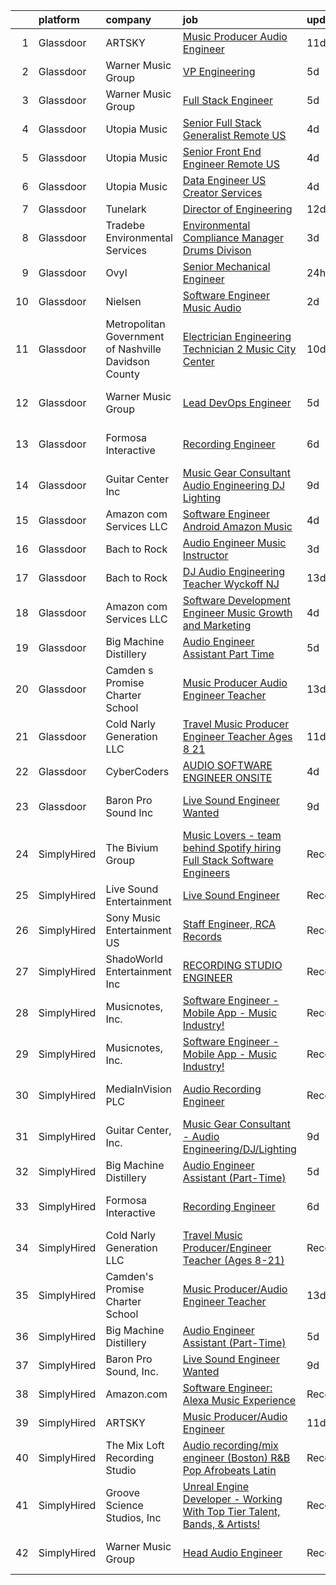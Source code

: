 

|    | platform    | company                                                | job                                                                                                                                                                                                                                                                                                                                                                                                                                                                                                                                                                                                                                                                                                                                                                                                                                                                                                                                                                                                                                                                                                                                                                                                                                                                                                                                                         | update_time   | location                  |
|---:|:------------|:-------------------------------------------------------|:------------------------------------------------------------------------------------------------------------------------------------------------------------------------------------------------------------------------------------------------------------------------------------------------------------------------------------------------------------------------------------------------------------------------------------------------------------------------------------------------------------------------------------------------------------------------------------------------------------------------------------------------------------------------------------------------------------------------------------------------------------------------------------------------------------------------------------------------------------------------------------------------------------------------------------------------------------------------------------------------------------------------------------------------------------------------------------------------------------------------------------------------------------------------------------------------------------------------------------------------------------------------------------------------------------------------------------------------------------|:--------------|:--------------------------|
|  1 | Glassdoor   | ARTSKY                                                 | [Music Producer Audio Engineer](https://www.glassdoor.com/partner/jobListing.htm?pos=105&ao=1136043&s=58&guid=0000018113ca9fcabf1a5abc150b0e4b&src=GD_JOB_AD&t=SR&vt=w&ea=1&cs=1_288d4bee&cb=1653894455508&jobListingId=1007872998123&jrtk=3-0-1g49sl7vhq6fr801-1g49sl801q69d800-aa10a2d7787a26ee-)                                                                                                                                                                                                                                                                                                                                                                                                                                                                                                                                                                                                                                                                                                                                                                                                                                                                                                                                                                                                                                                         | 11d           | Remote                    |
|  2 | Glassdoor   | Warner Music Group                                     | [VP  Engineering](https://www.glassdoor.com/partner/jobListing.htm?pos=123&ao=1136043&s=58&guid=0000018113ca9fcabf1a5abc150b0e4b&src=GD_JOB_AD&t=SR&vt=w&cs=1_fe5e9fa7&cb=1653894455509&jobListingId=1007889905827&jrtk=3-0-1g49sl7vhq6fr801-1g49sl801q69d800-04b5c17e6942eb24-)                                                                                                                                                                                                                                                                                                                                                                                                                                                                                                                                                                                                                                                                                                                                                                                                                                                                                                                                                                                                                                                                            | 5d            | New York, NY              |
|  3 | Glassdoor   | Warner Music Group                                     | [Full Stack Engineer](https://www.glassdoor.com/partner/jobListing.htm?pos=121&ao=1136043&s=58&guid=0000018113ca9fcabf1a5abc150b0e4b&src=GD_JOB_AD&t=SR&vt=w&cs=1_21be9a08&cb=1653894455509&jobListingId=1007889861337&jrtk=3-0-1g49sl7vhq6fr801-1g49sl801q69d800-6853cc2e62a0a637-)                                                                                                                                                                                                                                                                                                                                                                                                                                                                                                                                                                                                                                                                                                                                                                                                                                                                                                                                                                                                                                                                        | 5d            | Broadway, VA              |
|  4 | Glassdoor   | Utopia Music                                           | [Senior Full Stack Generalist  Remote   US ](https://www.glassdoor.com/partner/jobListing.htm?pos=118&ao=1136043&s=58&guid=0000018113ca9fcabf1a5abc150b0e4b&src=GD_JOB_AD&t=SR&vt=w&ea=1&cs=1_dababeab&cb=1653894455509&jobListingId=1007892060584&jrtk=3-0-1g49sl7vhq6fr801-1g49sl801q69d800-5c5575ece265b1ab-)                                                                                                                                                                                                                                                                                                                                                                                                                                                                                                                                                                                                                                                                                                                                                                                                                                                                                                                                                                                                                                            | 4d            | Nashville, TN             |
|  5 | Glassdoor   | Utopia Music                                           | [Senior Front End Engineer  Remote   US ](https://www.glassdoor.com/partner/jobListing.htm?pos=116&ao=1136043&s=58&guid=0000018113ca9fcabf1a5abc150b0e4b&src=GD_JOB_AD&t=SR&vt=w&ea=1&cs=1_992a0521&cb=1653894455509&jobListingId=1007892060564&jrtk=3-0-1g49sl7vhq6fr801-1g49sl801q69d800-8315e5d72443db53-)                                                                                                                                                                                                                                                                                                                                                                                                                                                                                                                                                                                                                                                                                                                                                                                                                                                                                                                                                                                                                                               | 4d            | Nashville, TN             |
|  6 | Glassdoor   | Utopia Music                                           | [Data Engineer  US  Creator Services ](https://www.glassdoor.com/partner/jobListing.htm?pos=115&ao=1136043&s=58&guid=0000018113ca9fcabf1a5abc150b0e4b&src=GD_JOB_AD&t=SR&vt=w&ea=1&cs=1_e67150b3&cb=1653894455509&jobListingId=1007892060668&jrtk=3-0-1g49sl7vhq6fr801-1g49sl801q69d800-842a58dca78c8b5d-)                                                                                                                                                                                                                                                                                                                                                                                                                                                                                                                                                                                                                                                                                                                                                                                                                                                                                                                                                                                                                                                  | 4d            | Nashville, TN             |
|  7 | Glassdoor   | Tunelark                                               | [Director of Engineering](https://www.glassdoor.com/partner/jobListing.htm?pos=119&ao=1136043&s=58&guid=0000018113ca9fcabf1a5abc150b0e4b&src=GD_JOB_AD&t=SR&vt=w&ea=1&cs=1_09d40e5d&cb=1653894455509&jobListingId=1007869816531&jrtk=3-0-1g49sl7vhq6fr801-1g49sl801q69d800-485309d10dd6d97b-)                                                                                                                                                                                                                                                                                                                                                                                                                                                                                                                                                                                                                                                                                                                                                                                                                                                                                                                                                                                                                                                               | 12d           | Remote                    |
|  8 | Glassdoor   | Tradebe Environmental Services                         | [Environmental Compliance Manager   Drums Divison](https://www.glassdoor.com/partner/jobListing.htm?pos=122&ao=1136043&s=58&guid=0000018113ca9fcabf1a5abc150b0e4b&src=GD_JOB_AD&t=SR&vt=w&ea=1&cs=1_644c0524&cb=1653894455509&jobListingId=1007896760400&jrtk=3-0-1g49sl7vhq6fr801-1g49sl801q69d800-c66729f5df2e399d-)                                                                                                                                                                                                                                                                                                                                                                                                                                                                                                                                                                                                                                                                                                                                                                                                                                                                                                                                                                                                                                      | 3d            | East Chicago, IN          |
|  9 | Glassdoor   | Ovyl                                                   | [Senior Mechanical Engineer](https://www.glassdoor.com/partner/jobListing.htm?pos=106&ao=1136043&s=58&guid=0000018113ca9fcabf1a5abc150b0e4b&src=GD_JOB_AD&t=SR&vt=w&cs=1_40a4de8c&cb=1653894455508&jobListingId=1007900694346&jrtk=3-0-1g49sl7vhq6fr801-1g49sl801q69d800-18d5a85cf84e7819-)                                                                                                                                                                                                                                                                                                                                                                                                                                                                                                                                                                                                                                                                                                                                                                                                                                                                                                                                                                                                                                                                 | 24h           | Nashville, TN             |
| 10 | Glassdoor   | Nielsen                                                | [Software Engineer  Music   Audio](https://www.glassdoor.com/partner/jobListing.htm?pos=108&ao=1136043&s=58&guid=0000018113ca9fcabf1a5abc150b0e4b&src=GD_JOB_AD&t=SR&vt=w&cs=1_5e372857&cb=1653894455508&jobListingId=1007899383240&jrtk=3-0-1g49sl7vhq6fr801-1g49sl801q69d800-732aeccaf8fcf408-)                                                                                                                                                                                                                                                                                                                                                                                                                                                                                                                                                                                                                                                                                                                                                                                                                                                                                                                                                                                                                                                           | 2d            | Emeryville, CA            |
| 11 | Glassdoor   | Metropolitan Government of Nashville   Davidson County | [Electrician   Engineering Technician 2   Music City Center](https://www.glassdoor.com/partner/jobListing.htm?pos=114&ao=1136043&s=58&guid=0000018113ca9fcabf1a5abc150b0e4b&src=GD_JOB_AD&t=SR&vt=w&cs=1_2d4595dc&cb=1653894455509&jobListingId=1007877161449&jrtk=3-0-1g49sl7vhq6fr801-1g49sl801q69d800-a60cbf4fe012e5c2-)                                                                                                                                                                                                                                                                                                                                                                                                                                                                                                                                                                                                                                                                                                                                                                                                                                                                                                                                                                                                                                 | 10d           | Nashville, TN             |
| 12 | Glassdoor   | Warner Music Group                                     | [Lead DevOps Engineer](https://www.glassdoor.com/partner/jobListing.htm?pos=117&ao=1136043&s=58&guid=0000018113ca9fcabf1a5abc150b0e4b&src=GD_JOB_AD&t=SR&vt=w&cs=1_4a382fd8&cb=1653894455509&jobListingId=1007889905968&jrtk=3-0-1g49sl7vhq6fr801-1g49sl801q69d800-0eb6bc0044ac636c-)                                                                                                                                                                                                                                                                                                                                                                                                                                                                                                                                                                                                                                                                                                                                                                                                                                                                                                                                                                                                                                                                       | 5d            | Los Angeles, CA           |
| 13 | Glassdoor   | Formosa Interactive                                    | [Recording Engineer](https://www.glassdoor.com/partner/jobListing.htm?pos=107&ao=1136043&s=58&guid=0000018113ca9fcabf1a5abc150b0e4b&src=GD_JOB_AD&t=SR&vt=w&ea=1&cs=1_881e1a64&cb=1653894455508&jobListingId=1007885916835&jrtk=3-0-1g49sl7vhq6fr801-1g49sl801q69d800-4510d01c909b9c7b-)                                                                                                                                                                                                                                                                                                                                                                                                                                                                                                                                                                                                                                                                                                                                                                                                                                                                                                                                                                                                                                                                    | 6d            | Los Angeles, CA           |
| 14 | Glassdoor   | Guitar Center  Inc                                     | [Music Gear Consultant   Audio Engineering DJ Lighting](https://www.glassdoor.com/partner/jobListing.htm?pos=101&ao=1110586&s=58&guid=0000018113ca9fcabf1a5abc150b0e4b&src=GD_JOB_AD&t=SR&vt=w&ea=1&cs=1_5dcb26e9&cb=1653894455507&jobListingId=1007880258081&cpc=956B2567E1972B70&jrtk=3-0-1g49sl7vhq6fr801-1g49sl801q69d800-c95b729aa9b03128--6NYlbfkN0B-XkD931Z_CfTt1xk_J8Xb09JRPDG-yzCpVixI3vwp1yr-Y_dxwVLy3w7mPBo4hYL9lSOR84fDxHIz579HeIlyeH_t6VXBhA25hdO4_mps_whIjM0NukviWR1RYoSVwpAqC1Sibp_gEhKjDZsxMFXmzSY0zPL6_gKp2OtCEw9Qf9xhGze-U6ewGn4qDmQGSOqCZLz7Fkc20mQbf7PK4DCwAIzQGqkaZWPD2NN7iOcfdIBIicSxzypSRRnGdWAaVhw3IXBhuc75V3Y9i4oul_u7OTez4trTDGVqbmGsXVOln9_Vk7X3P6-EixEapGflkpf71gt-N1vH6Y7k7l5DmBGfveCvsJIblXNYKYY0GnJhulAN9Bl0rM0QgDW-f-O6dTeJVx03qe_NnV68EaF43nUXqRKuJre5IinJo3XN1qoQWSrRpYDcdwZ-OHlBsXGPnMB2VNrokzy3q1u20B59pwyAg58LkBSySSe-3NkVECLcsxipcieXe-9D3F1DD8Gfr-WaMuD5RaUzY2YuMcAQo56LQ86sBSZwhi-4eV_ZbNTnhw%3D%3D)                                                                                                                                                                                                                                                                                                                                                                                                                | 9d            | Nashville, TN             |
| 15 | Glassdoor   | Amazon com Services LLC                                | [Software Engineer   Android  Amazon Music](https://www.glassdoor.com/partner/jobListing.htm?pos=113&ao=1136043&s=58&guid=0000018113ca9fcabf1a5abc150b0e4b&src=GD_JOB_AD&t=SR&vt=w&cs=1_6918533e&cb=1653894455509&jobListingId=1007891549051&jrtk=3-0-1g49sl7vhq6fr801-1g49sl801q69d800-893b27945f674ab0-)                                                                                                                                                                                                                                                                                                                                                                                                                                                                                                                                                                                                                                                                                                                                                                                                                                                                                                                                                                                                                                                  | 4d            | Culver City, CA           |
| 16 | Glassdoor   | Bach to Rock                                           | [Audio Engineer Music Instructor](https://www.glassdoor.com/partner/jobListing.htm?pos=112&ao=1136043&s=58&guid=0000018113ca9fcabf1a5abc150b0e4b&src=GD_JOB_AD&t=SR&vt=w&ea=1&cs=1_072a8e75&cb=1653894455509&jobListingId=1007895404302&jrtk=3-0-1g49sl7vhq6fr801-1g49sl801q69d800-35a1d9d95db4ebea-)                                                                                                                                                                                                                                                                                                                                                                                                                                                                                                                                                                                                                                                                                                                                                                                                                                                                                                                                                                                                                                                       | 3d            | Leesburg, VA              |
| 17 | Glassdoor   | Bach to Rock                                           | [DJ   Audio Engineering Teacher  Wyckoff NJ](https://www.glassdoor.com/partner/jobListing.htm?pos=120&ao=1136043&s=58&guid=0000018113ca9fcabf1a5abc150b0e4b&src=GD_JOB_AD&t=SR&vt=w&ea=1&cs=1_1a348bf8&cb=1653894455509&jobListingId=1007868060303&jrtk=3-0-1g49sl7vhq6fr801-1g49sl801q69d800-4e934c2f423fbbfc-)                                                                                                                                                                                                                                                                                                                                                                                                                                                                                                                                                                                                                                                                                                                                                                                                                                                                                                                                                                                                                                            | 13d           | Wyckoff, NJ               |
| 18 | Glassdoor   | Amazon com Services LLC                                | [Software Development Engineer  Music Growth and Marketing](https://www.glassdoor.com/partner/jobListing.htm?pos=109&ao=1136043&s=58&guid=0000018113ca9fcabf1a5abc150b0e4b&src=GD_JOB_AD&t=SR&vt=w&cs=1_2c8eac87&cb=1653894455509&jobListingId=1007891573661&jrtk=3-0-1g49sl7vhq6fr801-1g49sl801q69d800-758967b344d94fc1-)                                                                                                                                                                                                                                                                                                                                                                                                                                                                                                                                                                                                                                                                                                                                                                                                                                                                                                                                                                                                                                  | 4d            | Seattle, WA               |
| 19 | Glassdoor   | Big Machine Distillery                                 | [Audio Engineer Assistant  Part Time ](https://www.glassdoor.com/partner/jobListing.htm?pos=102&ao=1110586&s=58&guid=0000018113ca9fcabf1a5abc150b0e4b&src=GD_JOB_AD&t=SR&vt=w&ea=1&cs=1_a22b0e6e&cb=1653894455507&jobListingId=1007889467640&cpc=07D58528F3898F33&jrtk=3-0-1g49sl7vhq6fr801-1g49sl801q69d800-1401fd6913d44617--6NYlbfkN0B3EJneg5qDM0oun6GLcFyXx5gfsGarDe-RHEAPYzCIbOxQxopGPy-FX35NKcPH7CyBpmf8SR9hZ6ryU37lHoZefKAx2QhQCTamgh5uzb78mxT2GH0bdIWJUDWR9s4Kyfv9zXA8YrTDTd3fl7Z0Jig0Wytv5uNB31YK1_n2lY_egvrqmvRCJiKxKERahelxyeT4AVZAjouI7-RPJU0tStARLbuCr0XxJZjf7c3h_K0GR7U6wzAmM7jGjF1WjmxYlaRM9IGZYbI19A9vjjVllMoK5bjMhJkEZ5RDWf4rV6DrgZ2B9cqxrSRQ32PA_2ZotsO_wWwuOwnKHuFz_R0R1MW-4XgH7Te_h_59coLSPooWQv-LanHhNTbVPtZipLLpaqEWYs3laQkJQek_le9uXMH12RX324FfvWSBx249edCqQUgwyvI93awHbz-vIxqwGpEAh4WE_ldqeY-OUgjdzXllYRyTwZHBYzqHKjueLmJfWFAwha1ZTi-uuTgn1LA0V0PWXwl-neezJ_jRWesGIhWW)                                                                                                                                                                                                                                                                                                                                                                                                                                                             | 5d            | Nashville, TN             |
| 20 | Glassdoor   | Camden s Promise Charter School                        | [Music Producer Audio Engineer Teacher](https://www.glassdoor.com/partner/jobListing.htm?pos=103&ao=1110586&s=58&guid=0000018113ca9fcabf1a5abc150b0e4b&src=GD_JOB_AD&t=SR&vt=w&ea=1&cs=1_ff801b6f&cb=1653894455508&jobListingId=1007867218522&cpc=9DC6E4D8324653EE&jrtk=3-0-1g49sl7vhq6fr801-1g49sl801q69d800-278466e3359b7db1--6NYlbfkN0D6A1QuIVQCGUVbCRicr-hSJsn01TJKr5LNn1ohysJVm-pTzpBaUYLkSZnAhkKJAYVbcJRjyqDLqekTY3uXtxy-zaLfZ60PCz8SdqEHQBG0My-7i3GQ6poRS7fEicfoTVRo28iGbaroqNGYO47zVAcbTpFAG90y6ht_-yyoQrhfbqThn8NzM67AOyz2xfmnDLpOG0aTftX7FdpevH3NcJq-rMovO4CAo2GrpkVdwOzB1l_lEgBKFQSbT7mcK9vuVVm9A8kydDwiuH3G4tS-17lXOE6n_kctev5ncxG270YKxfxSuss-DKJgIF_xErvRvtNEikbmGHxwadpP6rSECXvrIjMkfupKSmQ8UCr6e5qj0xaZIyMfX0H9kIhcFV9lCsYmkipP0EEE7Rvah5lH8t-I4n8UbA9OLxwtoP8aC17ZwUV7lKsoGGi0CGFJHqhokPDWeyC6Fcw_aKM7KZsQdBo6RxV8IpUSHmo8S8439seZyoDpF7S6fgvwTX-YUpQiWpWVLtG8FdmshrrOk3noEwn7)                                                                                                                                                                                                                                                                                                                                                                                                                                                            | 13d           | Camden, NJ                |
| 21 | Glassdoor   | Cold Narly Generation LLC                              | [Travel Music Producer Engineer Teacher  Ages 8 21 ](https://www.glassdoor.com/partner/jobListing.htm?pos=111&ao=1136043&s=58&guid=0000018113ca9fcabf1a5abc150b0e4b&src=GD_JOB_AD&t=SR&vt=w&ea=1&cs=1_ba4b5fe2&cb=1653894455509&jobListingId=1007872857867&jrtk=3-0-1g49sl7vhq6fr801-1g49sl801q69d800-9dc084fe554235f9-)                                                                                                                                                                                                                                                                                                                                                                                                                                                                                                                                                                                                                                                                                                                                                                                                                                                                                                                                                                                                                                    | 11d           | Columbus, OH              |
| 22 | Glassdoor   | CyberCoders                                            | [AUDIO SOFTWARE ENGINEER   ONSITE](https://www.glassdoor.com/partner/jobListing.htm?pos=104&ao=1110586&s=58&guid=0000018113ca9fcabf1a5abc150b0e4b&src=GD_JOB_AD&t=SR&vt=w&ea=1&cs=1_8992645c&cb=1653894455508&jobListingId=1007893277918&cpc=AC285F3A3ECA6BB0&jrtk=3-0-1g49sl7vhq6fr801-1g49sl801q69d800-fe4552d8ab67a63c--6NYlbfkN0CpFJQzrgRR8WqXWK1qKKEqALWJw739KlKqr2H-MSI4eoBlI4EFrmor2FYZMP3muM0vXWWUvLFvKtsI3ukh8pneiUDfeSBpEUCcDm362wU7GLBOd_99J6vrb-etl9e85-54LqmrSF7wGtquLTdZ8evKxbd7NVe71p4D2W4SG7NZSHeQXcdeee9RM3cZWDnR_AK-fuzHMAWIvAc_mJoCe6yAU8X8L4g3tgOLWKjXNdMo6ZJjRp54S65H3NIIhG7hD29GUkZbdnEbXauGaQ0qurPtUcXagwIie6t0coY7Dj_JjYmQoUYID3SXUuF4x_qLAmzyPWRBFH8zmS7UY-PYQD3BnonNQ_XDrrn_hbY1-dwcNeEicafYvJ-k9j3ib8CI43rf6FhcYzS-6Bspy1aYwBHDbC4yqmoGpOL8YKk9_rIwNqqBnqU89DmWq4N71tlLYWmcPMuy88ldzLXKFgO_nQ4RyKNUObEN35S0Buox2EzhfI0Ax3KbHEAjicgGsSCH2ln0HKXt3q3LtjS_cR8g3XxuMfwEYXOKdDZ_dzdEnQ4Tl-zezL5XsHHXQdRQYWOvCGm4vRok0WFZ0R7ZgURHvbvsAUBm039xYqmVVoti9QxvuFw0kAK86sqIlHGzopeKWeve_CuRzixXtBrGr_M-ID0NR5szbwNGMyueo9cdjJ0Px7_hpz9b8UudczcLhVzPqsSCkSEcljbwpBhe_EnsOgv3Rsx9quJWxoBe9st1aRoXuMCizmTGN10RWHQjBH91wkpMTGRQ2-nlliJAZSVnPA9nf0kwiBmM-vz7xDFjyg4Q_mKlNhELAIqmpPPGXbJtGDeWzoMwHukLaBUG50-ceo1IP3qr7TqfEpf_3CCWsBoZpfT3VOE8oe1S2Q4tFt5000TmRJmNF2YsLnrh0QoeUluug1kDupYMIEcjv2nhLTor-03KHSqpFZncjZaB-UK8bVMdbJE_eY641iNOLRFP442r) | 4d            | San Jose, CA              |
| 23 | Glassdoor   | Baron Pro Sound  Inc                                   | [Live Sound Engineer Wanted](https://www.glassdoor.com/partner/jobListing.htm?pos=110&ao=1136043&s=58&guid=0000018113ca9fcabf1a5abc150b0e4b&src=GD_JOB_AD&t=SR&vt=w&ea=1&cs=1_f819efe9&cb=1653894455509&jobListingId=1007879954847&jrtk=3-0-1g49sl7vhq6fr801-1g49sl801q69d800-529d8836c407d4f4-)                                                                                                                                                                                                                                                                                                                                                                                                                                                                                                                                                                                                                                                                                                                                                                                                                                                                                                                                                                                                                                                            | 9d            | Long Island City, NY      |
| 24 | SimplyHired | The Bivium Group                                       | [Music Lovers - team behind Spotify hiring Full Stack Software Engineers](https://www.simplyhired.com/job/mG4k8jolCoSrWLgW6eqeXsUGR3pPFXcLyrjxoinfzV2qZko2K-L12A?q=music+engineer)                                                                                                                                                                                                                                                                                                                                                                                                                                                                                                                                                                                                                                                                                                                                                                                                                                                                                                                                                                                                                                                                                                                                                                          | Recently      | Remote                    |
| 25 | SimplyHired | Live Sound Entertainment                               | [Live Sound Engineer](https://www.simplyhired.com/job/_RziWoEFwegPN9QugK61enRDHuA5cGy_pPQZGqEYhBnFa1r1LISgVQ?q=music+engineer)                                                                                                                                                                                                                                                                                                                                                                                                                                                                                                                                                                                                                                                                                                                                                                                                                                                                                                                                                                                                                                                                                                                                                                                                                              | Recently      | New York, NY              |
| 26 | SimplyHired | Sony Music Entertainment US                            | [Staff Engineer, RCA Records](https://www.simplyhired.com/job/dwkMmDXnT1hAmYDd9mYCsbJlC48Fo9KuuDMR62WYReptlyXKnOCFWQ?q=music+engineer)                                                                                                                                                                                                                                                                                                                                                                                                                                                                                                                                                                                                                                                                                                                                                                                                                                                                                                                                                                                                                                                                                                                                                                                                                      | Recently      | Los Angeles, CA           |
| 27 | SimplyHired | ShadoWorld Entertainment Inc                           | [RECORDING STUDIO ENGINEER](https://www.simplyhired.com/job/LuUo1uNsflz97Kc2VUvstOqF-GlyVnesKKVECsAsCY7m3CzEC5ML1A?q=music+engineer)                                                                                                                                                                                                                                                                                                                                                                                                                                                                                                                                                                                                                                                                                                                                                                                                                                                                                                                                                                                                                                                                                                                                                                                                                        | Recently      | Los Angeles, CA           |
| 28 | SimplyHired | Musicnotes, Inc.                                       | [Software Engineer - Mobile App - Music Industry!](https://www.simplyhired.com/job/znPtqyuOs7-wVaRUojghv2RSA5GqEzrKbutvPlgAZWT6nXoyEGnC5Q?q=music+engineer)                                                                                                                                                                                                                                                                                                                                                                                                                                                                                                                                                                                                                                                                                                                                                                                                                                                                                                                                                                                                                                                                                                                                                                                                 | Recently      | Madison, WI               |
| 29 | SimplyHired | Musicnotes, Inc.                                       | [Software Engineer - Mobile App - Music Industry!](https://www.simplyhired.com/job/znPtqyuOs7-wVaRUojghv2RSA5GqEzrKbutvPlgAZWT6nXoyEGnC5Q?q=music+engineer)                                                                                                                                                                                                                                                                                                                                                                                                                                                                                                                                                                                                                                                                                                                                                                                                                                                                                                                                                                                                                                                                                                                                                                                                 | Recently      | Madison, WI               |
| 30 | SimplyHired | MediaInVision PLC                                      | [Audio Recording Engineer](https://www.simplyhired.com/job/jlxEGdNwFsqeIO-5xByk8PRkrLCpkzLgeM-Y76ehDzu_Gx_OI6Yarg?q=music+engineer)                                                                                                                                                                                                                                                                                                                                                                                                                                                                                                                                                                                                                                                                                                                                                                                                                                                                                                                                                                                                                                                                                                                                                                                                                         | Recently      | Los Angeles, CA           |
| 31 | SimplyHired | Guitar Center, Inc.                                    | [Music Gear Consultant - Audio Engineering/DJ/Lighting](https://www.simplyhired.com/job/PxSw21C7SOaVQAHtqmss7tYVZTLYF4zdKAro71DFlS2ba8BSgkffkA?q=music+engineer)                                                                                                                                                                                                                                                                                                                                                                                                                                                                                                                                                                                                                                                                                                                                                                                                                                                                                                                                                                                                                                                                                                                                                                                            | 9d            | Nashville, TN             |
| 32 | SimplyHired | Big Machine Distillery                                 | [Audio Engineer Assistant (Part-Time)](https://www.simplyhired.com/job/LcsaGaOeLmJ4o00IGcpt3BP33KpMfC-wtiXZzxNZ_UcJeRVt5s5x4Q?q=music+engineer)                                                                                                                                                                                                                                                                                                                                                                                                                                                                                                                                                                                                                                                                                                                                                                                                                                                                                                                                                                                                                                                                                                                                                                                                             | 5d            | Nashville, TN             |
| 33 | SimplyHired | Formosa Interactive                                    | [Recording Engineer](https://www.simplyhired.com/job/29sDM0Sr9JlQYH7solN3F74VDbJwVqpkxGxp49jc-twKzjzyunLXRQ?q=music+engineer)                                                                                                                                                                                                                                                                                                                                                                                                                                                                                                                                                                                                                                                                                                                                                                                                                                                                                                                                                                                                                                                                                                                                                                                                                               | 6d            | Los Angeles, CA           |
| 34 | SimplyHired | Cold Narly Generation LLC                              | [Travel Music Producer/Engineer Teacher (Ages 8-21)](https://www.simplyhired.com/job/PrRtHJK34wjcqtTKUBXmae48zJvTGlLB4ZEAem-S4UoRI16O7wT5WQ?q=music+engineer)                                                                                                                                                                                                                                                                                                                                                                                                                                                                                                                                                                                                                                                                                                                                                                                                                                                                                                                                                                                                                                                                                                                                                                                               | Recently      | Buffalo, NY +1 location   |
| 35 | SimplyHired | Camden's Promise Charter School                        | [Music Producer/Audio Engineer Teacher](https://www.simplyhired.com/job/l9PJfcPPBVooQjznIQ7VLgR2oLGIZF4pMRyQSenxexlCDqVeK7eeog?q=music+engineer)                                                                                                                                                                                                                                                                                                                                                                                                                                                                                                                                                                                                                                                                                                                                                                                                                                                                                                                                                                                                                                                                                                                                                                                                            | 13d           | Camden, NJ                |
| 36 | SimplyHired | Big Machine Distillery                                 | [Audio Engineer Assistant (Part-Time)](https://www.simplyhired.com/job/LcsaGaOeLmJ4o00IGcpt3BP33KpMfC-wtiXZzxNZ_UcJeRVt5s5x4Q?q=music+engineer)                                                                                                                                                                                                                                                                                                                                                                                                                                                                                                                                                                                                                                                                                                                                                                                                                                                                                                                                                                                                                                                                                                                                                                                                             | 5d            | Nashville, TN             |
| 37 | SimplyHired | Baron Pro Sound, Inc.                                  | [Live Sound Engineer Wanted](https://www.simplyhired.com/job/hRdCep7E0zAkwBn5u5E1M9-xXcXZw44DdhqthXUmTCzpZOCcWK2sBg?q=music+engineer)                                                                                                                                                                                                                                                                                                                                                                                                                                                                                                                                                                                                                                                                                                                                                                                                                                                                                                                                                                                                                                                                                                                                                                                                                       | 9d            | Long Island, NY           |
| 38 | SimplyHired | Amazon.com                                             | [Software Engineer: Alexa Music Experience](https://www.simplyhired.com/job/rdXdvhj8_EYhIlg5s_tO6EiJSlXBmgFgE1k-K_y8er6iq4ZkEzAu3Q?q=music+engineer)                                                                                                                                                                                                                                                                                                                                                                                                                                                                                                                                                                                                                                                                                                                                                                                                                                                                                                                                                                                                                                                                                                                                                                                                        | Recently      | United States             |
| 39 | SimplyHired | ARTSKY                                                 | [Music Producer/Audio Engineer](https://www.simplyhired.com/job/BbM7NTnRalz9-Fudxd0oQm7UeYC8yFZYx4Pm0xqhMZxGF5zeFnYAdA?q=music+engineer)                                                                                                                                                                                                                                                                                                                                                                                                                                                                                                                                                                                                                                                                                                                                                                                                                                                                                                                                                                                                                                                                                                                                                                                                                    | 11d           | Remote                    |
| 40 | SimplyHired | The Mix Loft Recording Studio                          | [Audio recording/mix engineer (Boston) R&B Pop Afrobeats Latin](https://www.simplyhired.com/job/ItBDeQewPykczH3FXc7X40hudhT4rMdltMW5EuKQQQFv6bR65Fc9SA?q=music+engineer)                                                                                                                                                                                                                                                                                                                                                                                                                                                                                                                                                                                                                                                                                                                                                                                                                                                                                                                                                                                                                                                                                                                                                                                    | Recently      | Quincy, MA                |
| 41 | SimplyHired | Groove Science Studios, Inc                            | [Unreal Engine Developer - Working With Top Tier Talent, Bands, & Artists!](https://www.simplyhired.com/job/tMUv0bhv1WXQseALxCUyt4HnppYbuHAxKhmBeo43qD4xlbIyIH-L1Q?q=music+engineer)                                                                                                                                                                                                                                                                                                                                                                                                                                                                                                                                                                                                                                                                                                                                                                                                                                                                                                                                                                                                                                                                                                                                                                        | Recently      | Remote                    |
| 42 | SimplyHired | Warner Music Group                                     | [Head Audio Engineer](https://www.simplyhired.com/job/Ak_aF3uIVOBKuUh53krJn-2yhgnU_mLHY5--WgzuobPfw0Ep5a-XVg?q=music+engineer)                                                                                                                                                                                                                                                                                                                                                                                                                                                                                                                                                                                                                                                                                                                                                                                                                                                                                                                                                                                                                                                                                                                                                                                                                              | Recently      | Hollywood, CA +1 location |